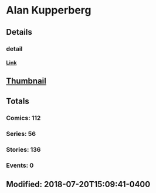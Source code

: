 # Alan  Kupperberg 
## Details
### detail
#### [Link](http://marvel.com/comics/creators/388/alan_kupperberg?utm_campaign=apiRef&utm_source=225578a89fc76f3d20fbffda5d17a88d)
## [Thumbnail](http://i.annihil.us/u/prod/marvel/i/mg/f/30/4bb5bab61d9f6.jpg)
## Totals
### Comics: 112
### Series: 56
### Stories: 136
### Events: 0
## Modified: 2018-07-20T15:09:41-0400